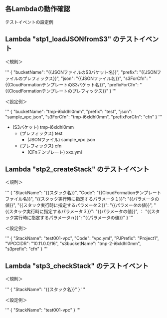 ## 各Lambdaの動作確認

テストイベントの設定例

## Lambda "stp1_loadJSONfromS3" のテストイベント

＜規則＞

'''
{
  "bucketName": "{{JSONファイルのS3バケット名}}",
  "prefix": "{{JSONファイルのプレフィックス}}",
  "json": "{{JSONファイル名}}",
  "s3ForCfn": "{{CloudFormationテンプレートのS3バケット名}}",
  "prefixForCfn": "{{CloudFormationテンプレートのプレフィックス}}"
}
'''

＜設定例＞

'''
{
  "bucketName": "tmp-i6xldhl0mm",
  "prefix": "test",
  "json": "sample_vpc.json",
  "s3ForCfn": "tmp-i6xldhl0mm",
  "prefixForCfn": "cfn"
}
'''

- (S3バケット) tmp-i6xldhl0mm
    - (プレフィックス) test
        - (JSONファイル) sample_vpc.json
    - (プレフィックス) cfn
        - (CFnテンプレート) xxx.yml

## Lambda "stp2_createStack" のテストイベント

＜規則＞

'''
{
  "StackName": "{{スタック名}}",
  "Code": "{{CloudFormationテンプレートファイル名}}",
  "{{スタック実行時に指定するパラメータ１}}": "{{パラメータの値}}",
  "{{スタック実行時に指定するパラメータ２}}": "{{パラメータの値}}",
  "{{スタック実行時に指定するパラメータ３}}": "{{パラメータの値}}",
        ：
  "{{スタック実行時に指定するパラメータｎ}}": "{{パラメータの値}}"
}
'''

＜設定例＞

'''
{
  "StackName": "test001-vpc",
  "Code": "vpc.yml",
  "PJPrefix": "Project1",
  "VPCCIDR": "10.11.0.0/16",
  "s3bucketName": "tmp-2-i6xldhl0mm",
  "s3prefix": "cfn"
}
'''

## Lambda "stp3_checkStack" のテストイベント

＜規則＞

'''
{
  "StackName": "{{スタック名}}"
}
'''

＜設定例＞

'''
{
  "StackName": "test001-vpc"
}
'''


